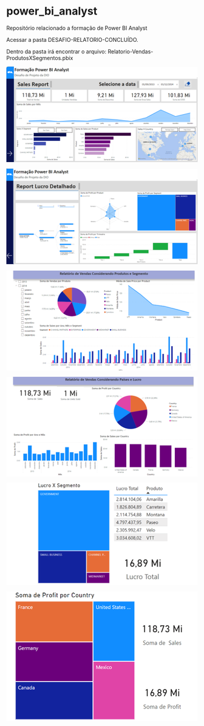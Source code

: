 # power_bi_analyst

Repositório relacionado a formação de Power BI Analyst

Acessar a pasta DESAFIO-RELATORIO-CONCLUÍDO.

Dentro da pasta irá encontrar o arquivo: Relatorio-Vendas-ProdutosXSegmentos.pbix

![Formação Power BI Analyst - PG1](https://github.com/rcvdigo/Data-Science-Power-BI-Analyst/raw/main/DESAFIO-RELATORIO-CONCLU%C3%8DDO/Formacao-Power-BI-Analyst-PG1.png)

![Formação Power BI Analyst - PG2](https://github.com/rcvdigo/Data-Science-Power-BI-Analyst/blob/main/DESAFIO-RELATORIO-CONCLU%C3%8DDO/Formacao-Power-BI-Analyst-PG2.png)

![Produtos e Segmento](https://github.com/rcvdigo/Data-Science-Power-BI-Analyst/blob/main/DESAFIO-RELATORIO-CONCLU%C3%8DDO/Formacao-Power-BI-Analyst-PG3.png)

![Países e Lucro](https://github.com/rcvdigo/Data-Science-Power-BI-Analyst/blob/main/DESAFIO-RELATORIO-CONCLU%C3%8DDO/Formacao-Power-BI-Analyst-PG4.png)

![Dica de ferramenta](https://github.com/rcvdigo/Data-Science-Power-BI-Analyst/blob/main/DESAFIO-RELATORIO-CONCLU%C3%8DDO/Formacao-Power-BI-Analyst-PG5.png)

![Dica de ferramenta 2](https://github.com/rcvdigo/Data-Science-Power-BI-Analyst/blob/main/DESAFIO-RELATORIO-CONCLU%C3%8DDO/Formacao-Power-BI-Analyst-PG6.png)